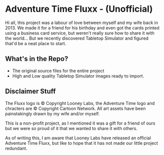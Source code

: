 # Adventure Time Fluxx - (Unofficial)

Hi all, this project was a labour of love between myself and my wife back in 2013. We made it for a friend for his birthday and even got the cards printed using a business card service, but weren't really sure how to share it with the world... But we recently discovered Tabletop Simulator and figured that'd be a neat place to start.

## What's in the Repo?
* The original source files for the entire project
* High and Low quality Tabletop Simulator images ready to import.

## Disclaimer Stuff
The Fluxx logo is © Copyright Looney Labs, the Adventure Time logo and chracters are © Copyright Cartoon Network. All art assets have been painstakingly drawn by my wife and/or myself.

This is a non-profit project, as I mentioned it was a gift for a friend of ours but we were so proud of it that we wanted to share it with others.

As of writing this, I am aware that Looney Labs have released an official Adventure Time Fluxx, but like to hope that it has not made our little project redundant.